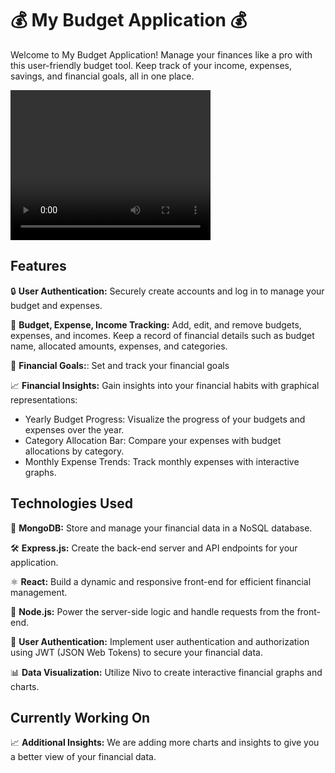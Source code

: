 # 💰 My Budget Application 💰

Welcome to My Budget Application! Manage your finances like a pro with this user-friendly budget tool. Keep track of your income, expenses, savings, and financial goals, all in one place.

<video width="320" height="240" controls>
  <source src="videos/budget.mp4" type="video/mp4">
  Your browser does not support the video tag.
</video>

## Features

🔒 **User Authentication:** Securely create accounts and log in to manage your budget and expenses.

🧾 **Budget, Expense, Income Tracking:** Add, edit, and remove budgets, expenses, and incomes. Keep a record of financial details such as budget name, allocated amounts, expenses, and categories.

🎯 **Financial Goals:**: Set and track your financial goals

📈 **Financial Insights:** Gain insights into your financial habits with graphical representations:
  - Yearly Budget Progress: Visualize the progress of your budgets and expenses over the year.
  - Category Allocation Bar: Compare your expenses with budget allocations by category.
  - Monthly Expense Trends: Track monthly expenses with interactive graphs.


## Technologies Used

💾 **MongoDB:** Store and manage your financial data in a NoSQL database.

🛠️ **Express.js:** Create the back-end server and API endpoints for your application.

⚛️ **React:** Build a dynamic and responsive front-end for efficient financial management.

📡 **Node.js:** Power the server-side logic and handle requests from the front-end.

🔐 **User Authentication:** Implement user authentication and authorization using JWT (JSON Web Tokens) to secure your financial data.

📊 **Data Visualization:** Utilize Nivo to create interactive financial graphs and charts.


## Currently Working On

📈 **Additional Insights:** We are adding more charts and insights to give you a better view of your financial data.



